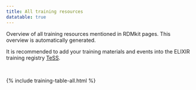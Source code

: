 ```yaml
---
title: All training resources
datatable: true
---
```


Overview of all training resources mentioned in RDMkit pages. This overview is automatically generated.

It is recommended to add your training materials and events into the ELIXIR training registry [TeSS](https://tess.elixir-europe.org/).

<br>

{% include training-table-all.html %}
